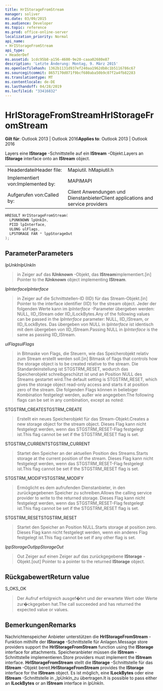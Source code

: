 ```yaml
---
title: HrIStorageFromStream
manager: soliver
ms.date: 03/09/2015
ms.audience: Developer
ms.topic: reference
ms.prod: office-online-server
localization_priority: Normal
api_name:
- HrIStorageFromStream
api_type:
- HeaderDef
ms.assetid: 1cdc95b8-a156-4600-9e20-caaa02680e87
description: 'Letzte Änderung: Montag, 9. März 2015'
ms.openlocfilehash: 1362b1131d937ef240aa1962db8c1b5116786c67
ms.sourcegitcommit: 8657170d071f9bcf680aba50b9c07f2a4fb82283
ms.translationtype: MT
ms.contentlocale: de-DE
ms.lasthandoff: 04/28/2019
ms.locfileid: "33416832"
---
```

# <a name="hristoragefromstream"></a><span data-ttu-id="e6739-103">HrIStorageFromStream</span><span class="sxs-lookup"><span data-stu-id="e6739-103">HrIStorageFromStream</span></span>

  
  
<span data-ttu-id="e6739-104">**Gilt für**: Outlook 2013 | Outlook 2016</span><span class="sxs-lookup"><span data-stu-id="e6739-104">**Applies to**: Outlook 2013 | Outlook 2016</span></span> 
  
<span data-ttu-id="e6739-105">Layers eine **IStorage** -Schnittstelle auf ein **IStream** -Objekt.</span><span class="sxs-lookup"><span data-stu-id="e6739-105">Layers an **IStorage** interface onto an **IStream** object.</span></span> 
  
|||
|:-----|:-----|
|<span data-ttu-id="e6739-106">Headerdatei</span><span class="sxs-lookup"><span data-stu-id="e6739-106">Header file:</span></span>  <br/> |<span data-ttu-id="e6739-107">Mapiutil. h</span><span class="sxs-lookup"><span data-stu-id="e6739-107">Mapiutil.h</span></span>  <br/> |
|<span data-ttu-id="e6739-108">Implementiert von:</span><span class="sxs-lookup"><span data-stu-id="e6739-108">Implemented by:</span></span>  <br/> |<span data-ttu-id="e6739-109">MAPI</span><span class="sxs-lookup"><span data-stu-id="e6739-109">MAPI</span></span>  <br/> |
|<span data-ttu-id="e6739-110">Aufgerufen von:</span><span class="sxs-lookup"><span data-stu-id="e6739-110">Called by:</span></span>  <br/> |<span data-ttu-id="e6739-111">Client Anwendungen und Dienstanbieter</span><span class="sxs-lookup"><span data-stu-id="e6739-111">Client applications and service providers</span></span>  <br/> |
   
```cpp
HRESULT HrIStorageFromStream(
  LPUNKNOWN lpUnkIn,
  PIID lpInterface,
  ULONG ulFlags,
  LPSTORAGE FAR * lppStorageOut
);
```

## <a name="parameters"></a><span data-ttu-id="e6739-112">Parameter</span><span class="sxs-lookup"><span data-stu-id="e6739-112">Parameters</span></span>

 <span data-ttu-id="e6739-113">_lpUnkIn_</span><span class="sxs-lookup"><span data-stu-id="e6739-113">_lpUnkIn_</span></span>
  
> <span data-ttu-id="e6739-114">in Zeiger auf das **IUnknown** -Objekt, das **IStream**implementiert.</span><span class="sxs-lookup"><span data-stu-id="e6739-114">[in] Pointer to the **IUnknown** object implementing **IStream**.</span></span> 
    
 <span data-ttu-id="e6739-115">_lpInterface_</span><span class="sxs-lookup"><span data-stu-id="e6739-115">_lpInterface_</span></span>
  
> <span data-ttu-id="e6739-116">in Zeiger auf die Schnittstellen-ID (IID) für das Stream-Objekt.</span><span class="sxs-lookup"><span data-stu-id="e6739-116">[in] Pointer to the interface identifier (IID) for the stream object.</span></span> <span data-ttu-id="e6739-117">Jeder der folgenden Werte kann im _lpInterface_ -Parameter übergeben werden: NULL, IID_IStream oder IID_ILockBytes.</span><span class="sxs-lookup"><span data-stu-id="e6739-117">Any of the following values can be passed in the  _lpInterface_ parameter: NULL, IID_IStream, or IID_ILockBytes.</span></span> <span data-ttu-id="e6739-118">Das übergeben von NULL in _lpInterface_ ist identisch mit dem übergeben von IID_IStream.</span><span class="sxs-lookup"><span data-stu-id="e6739-118">Passing NULL in  _lpInterface_ is the same as passing IID_IStream.</span></span> 
    
 <span data-ttu-id="e6739-119">_ulFlags_</span><span class="sxs-lookup"><span data-stu-id="e6739-119">_ulFlags_</span></span>
  
> <span data-ttu-id="e6739-120">in Bitmaske von Flags, die Steuern, wie das Speicherobjekt relativ zum Stream erstellt werden soll.</span><span class="sxs-lookup"><span data-stu-id="e6739-120">[in] Bitmask of flags that controls how the storage object is to be created relative to the stream.</span></span> <span data-ttu-id="e6739-121">Die Standardeinstellung ist STGSTRM_RESET, wodurch das Speicherobjekt schreibgeschützt ist und an Position NULL des Streams gestartet wird.</span><span class="sxs-lookup"><span data-stu-id="e6739-121">The default setting is STGSTRM_RESET, which gives the storage object read-only access and starts it at position zero of the stream.</span></span> <span data-ttu-id="e6739-122">Die folgenden Flags können in beliebiger Kombination festgelegt werden, außer wie angegeben:</span><span class="sxs-lookup"><span data-stu-id="e6739-122">The following flags can be set in any combination, except as noted:</span></span>
    
<span data-ttu-id="e6739-123">STGSTRM_CREATE</span><span class="sxs-lookup"><span data-stu-id="e6739-123">STGSTRM_CREATE</span></span> 
  
> <span data-ttu-id="e6739-124">Erstellt ein neues Speicherobjekt für das Stream-Objekt.</span><span class="sxs-lookup"><span data-stu-id="e6739-124">Creates a new storage object for the stream object.</span></span> <span data-ttu-id="e6739-125">Dieses Flag kann nicht festgelegt werden, wenn das STGSTRM_RESET-Flag festgelegt ist.</span><span class="sxs-lookup"><span data-stu-id="e6739-125">This flag cannot be set if the STGSTRM_RESET flag is set.</span></span> 
    
<span data-ttu-id="e6739-126">STGSTRM_CURRENT</span><span class="sxs-lookup"><span data-stu-id="e6739-126">STGSTRM_CURRENT</span></span> 
  
> <span data-ttu-id="e6739-127">Startet den Speicher an der aktuellen Position des Streams.</span><span class="sxs-lookup"><span data-stu-id="e6739-127">Starts storage at the current position of the stream.</span></span> <span data-ttu-id="e6739-128">Dieses Flag kann nicht festgelegt werden, wenn das STGSTRM_RESET-Flag festgelegt ist.</span><span class="sxs-lookup"><span data-stu-id="e6739-128">This flag cannot be set if the STGSTRM_RESET flag is set.</span></span> 
    
<span data-ttu-id="e6739-129">STGSTRM_MODIFY</span><span class="sxs-lookup"><span data-stu-id="e6739-129">STGSTRM_MODIFY</span></span> 
  
> <span data-ttu-id="e6739-130">Ermöglicht es dem aufrufenden Dienstanbieter, in den zurückgegebenen Speicher zu schreiben.</span><span class="sxs-lookup"><span data-stu-id="e6739-130">Allows the calling service provider to write to the returned storage.</span></span> <span data-ttu-id="e6739-131">Dieses Flag kann nicht festgelegt werden, wenn das STGSTRM_RESET-Flag festgelegt ist.</span><span class="sxs-lookup"><span data-stu-id="e6739-131">This flag cannot be set if the STGSTRM_RESET flag is set.</span></span> 
    
<span data-ttu-id="e6739-132">STGSTRM_RESET</span><span class="sxs-lookup"><span data-stu-id="e6739-132">STGSTRM_RESET</span></span> 
  
> <span data-ttu-id="e6739-133">Startet den Speicher an Position NULL.</span><span class="sxs-lookup"><span data-stu-id="e6739-133">Starts storage at position zero.</span></span> <span data-ttu-id="e6739-134">Dieses Flag kann nicht festgelegt werden, wenn ein anderes Flag festgelegt ist.</span><span class="sxs-lookup"><span data-stu-id="e6739-134">This flag cannot be set if any other flag is set.</span></span> 
    
 <span data-ttu-id="e6739-135">_lppStorageOut_</span><span class="sxs-lookup"><span data-stu-id="e6739-135">_lppStorageOut_</span></span>
  
> <span data-ttu-id="e6739-136">Out Zeiger auf einen Zeiger auf das zurückgegebene **IStorage** -Objekt.</span><span class="sxs-lookup"><span data-stu-id="e6739-136">[out] Pointer to a pointer to the returned **IStorage** object.</span></span> 
    
## <a name="return-value"></a><span data-ttu-id="e6739-137">Rückgabewert</span><span class="sxs-lookup"><span data-stu-id="e6739-137">Return value</span></span>

<span data-ttu-id="e6739-138">S_OK</span><span class="sxs-lookup"><span data-stu-id="e6739-138">S_OK</span></span> 
  
> <span data-ttu-id="e6739-139">Der Aufruf erfolgreich ausgef�hrt und der erwartete Wert oder Werte zur�ckgegeben hat.</span><span class="sxs-lookup"><span data-stu-id="e6739-139">The call succeeded and has returned the expected value or values.</span></span>
    
## <a name="remarks"></a><span data-ttu-id="e6739-140">Bemerkungen</span><span class="sxs-lookup"><span data-stu-id="e6739-140">Remarks</span></span>

<span data-ttu-id="e6739-141">Nachrichtenspeicher Anbieter unterstützen die **HrIStorageFromStream** -Funktion mithilfe der **IStorage** -Schnittstelle für Anlagen.</span><span class="sxs-lookup"><span data-stu-id="e6739-141">Message store providers support the **HrIStorageFromStream** function using the **IStorage** interface for attachments.</span></span> <span data-ttu-id="e6739-142">Speicheranbieter müssen die **IStream** -Schnittstelle implementieren.</span><span class="sxs-lookup"><span data-stu-id="e6739-142">Store providers must implement the **IStream** interface.</span></span> <span data-ttu-id="e6739-143">**HrIStorageFromStream** stellt die **IStorage** -Schnittstelle für das **IStream** -Objekt bereit.</span><span class="sxs-lookup"><span data-stu-id="e6739-143">**HrIStorageFromStream** provides the **IStorage** interface for the **IStream** object.</span></span> <span data-ttu-id="e6739-144">Es ist möglich, eine **ILockBytes** oder eine **IStream** -Schnittstelle in _lpUnkIn_zu übertragen.</span><span class="sxs-lookup"><span data-stu-id="e6739-144">It is possible to pass either an **ILockBytes** or an **IStream** interface in  _lpUnkIn_.</span></span> 
  

